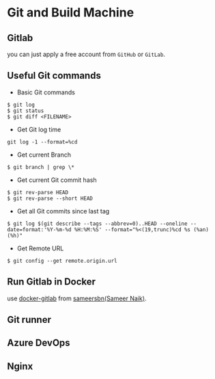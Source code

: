 # Git and Build Machine

## Gitlab

you can just apply a free account from `GitHub` or `GitLab`.

## Useful Git commands

- Basic Git commands
```console
$ git log
$ git status
$ git diff <FILENAME>
```

- Get Git log time
```console
git log -1 --format=%cd
```

- Get current Branch
```console
$ git branch | grep \*
```

- Get current Git commit hash
```console
$ git rev-parse HEAD
$ git rev-parse --short HEAD
```

- Get all Git commits since last tag
```console
$ git log $(git describe --tags --abbrev=0)..HEAD --oneline --date=format:'%Y-%m-%d %H:%M:%S' --format="%<(19,trunc)%cd %s (%an) (%h)"
```

- Get Remote URL
```
$ git config --get remote.origin.url
```

## Run Gitlab in Docker

use [docker-gitlab](https://github.com/sameersbn/docker-gitlab) from [sameersbn(Sameer Naik)](https://github.com/sameersbn).

## Git runner

## Azure DevOps

## Nginx
